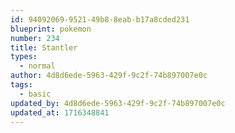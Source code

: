 ```yaml
---
id: 94092069-9521-49b8-8eab-b17a8cded231
blueprint: pokemon
number: 234
title: Stantler
types:
  - normal
author: 4d8d6ede-5963-429f-9c2f-74b897007e0c
tags:
  - basic
updated_by: 4d8d6ede-5963-429f-9c2f-74b897007e0c
updated_at: 1716348841
---
```

